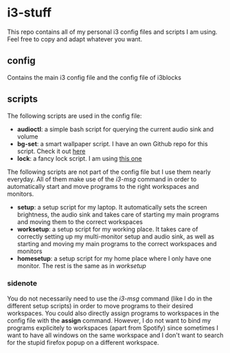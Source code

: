 # i3-stuff
This repo contains all of my personal i3 config files and scripts I am using. Feel free to copy and adapt whatever you want.

## config
Contains the main i3 config file and the config file of i3blocks

## scripts
The following scripts are used in the config file:
- **audioctl**: a simple bash script for querying the current audio sink and volume
- **bg-set**: a smart wallpaper script. I have an own Github repo for this script. Check it out [here](https://github.com/thomasmauerer/SmartWallpaper)
- **lock**: a fancy lock script. I am using [this one](https://github.com/meskarune/i3lock-fancy)


The following scripts are not part of the config file but I use them nearly everyday. All of them make use of the *i3-msg* command in order to automatically start and move programs to the right workspaces and monitors.
- **setup**: a setup script for my laptop. It automatically sets the screen brightness, the audio sink and takes care of starting my main programs and moving them to the correct workspaces
- **worksetup**: a setup script for my working place. It takes care of correctly setting up my multi-monitor setup and audio sink, as well as starting and moving my main programs to the correct workspaces and monitors
- **homesetup**: a setup script for my home place where I only have one monitor. The rest is the same as in *worksetup*


### sidenote
You do not necessarily need to use the *i3-msg* command (like I do in the different setup scripts) in order to move programs to their desired workspaces. You could also directly assign programs to workspaces in the config file with the **assign** command. However, I do not want to bind my programs explicitely to workspaces (apart from Spotify) since sometimes I want to have all windows on the same workspace and I don't want to search for the stupid firefox popup on a different workspace.